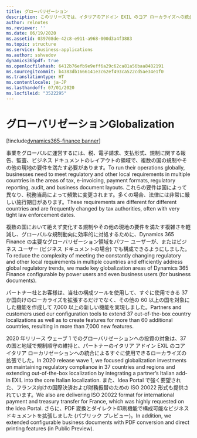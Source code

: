```yaml
---
title: グローバリゼーション
description: このリリースでは、イタリアのアドイン EXIL のコア ローカライズへの統合、フランスの国際支払い用の ISO 20022 形式の出荷 (Idea Portal で強く要望)、PDF 変換とダイレクト印刷機能を備えた構成可能なビジネス ドキュメントの拡張 (パブリック プレビューで) が行われます。
author: relnotes
ms.reviewer: ''
ms.date: 06/19/2020
ms.assetid: 039708de-42c8-e911-a968-000d3a4f3883
ms.topic: structure
ms.service: business-applications
ms.author: sshvedov
dynamics365pdf: true
ms.openlocfilehash: 6412b76efb9e9eff6a29c62ca81a56baa8482191
ms.sourcegitcommit: b4383db1666141e3c62ef493ca522cd5ae34e1f0
ms.translationtype: HT
ms.contentlocale: ja-JP
ms.lasthandoff: 07/01/2020
ms.locfileid: "3522295"
---
```

# <a name="globalization"></a><span data-ttu-id="e167c-103">グローバリゼーション</span><span class="sxs-lookup"><span data-stu-id="e167c-103">Globalization</span></span>

[!include[dynamics365-finance banner](../includes/dynamics365-finance.md)]

<!--structure start-->
<span data-ttu-id="e167c-104">事業をグローバルに運営するには、税、電子請求、支払形式、規制に関する報告、監査、ビジネス ドキュメントのレイアウトの領域で、複数の国の規制やその他の現地の要件を満たす必要があります。</span><span class="sxs-lookup"><span data-stu-id="e167c-104">To run their operations globally, businesses need to meet regulatory and other local requirements in multiple countries in the areas of tax, e-invoicing, payment formats, regulatory reporting, audit, and business document layouts.</span></span> <span data-ttu-id="e167c-105">これらの要件は国によって異なり、税務当局によって頻繁に変更されます。多くの場合、法律には非常に厳しい施行期日があります。</span><span class="sxs-lookup"><span data-stu-id="e167c-105">These requirements are different for different countries and are frequently changed by tax authorities, often with very tight law enforcement dates.</span></span> 

<span data-ttu-id="e167c-106">複数の国において絶えず変化する規制やその他の現地の要件を満たす複雑さを軽減し、グローバルな規制動向に効率的に対処するために、Dynamics 365 Finance の主要なグローバリゼーション領域をパワー ユーザーが、またはビジネス ユーザー (ビジネス ドキュメントの場合) でも構成できるようにしました。</span><span class="sxs-lookup"><span data-stu-id="e167c-106">To reduce the complexity of meeting the constantly changing regulatory and other local requirements in multiple countries and efficiently address global regulatory trends, we made key globalization areas of Dynamics 365 Finance configurable by power users and even business users (for business documents).</span></span> 

<span data-ttu-id="e167c-107">パートナー社とお客様は、当社の構成ツールを使用して、すぐに使用できる 37 か国向けのローカライズを拡張するだけでなく、その他の 60 以上の国を対象にした機能を作成して 7,000 以上の新しい機能を実現しました。</span><span class="sxs-lookup"><span data-stu-id="e167c-107">Partners and customers used our configuration tools to extend 37 out-of-the-box country localizations as well as to create features for more than 60 additional countries, resulting in more than 7,000 new features.</span></span> 

<span data-ttu-id="e167c-108">2020 年リリース ウェーブ 1 でのグローバリゼーションへの投資の対象は、37 の国と地域で規制順守の維持と、パートナーのイタリア アドイン EXIL のコア イタリア ローカリゼーションへの統合によるすぐに使用できるローカライズの拡張でした。</span><span class="sxs-lookup"><span data-stu-id="e167c-108">In 2020 release wave 1, we focused globalization investments on maintaining regulatory compliance in 37 countries and regions and extending out-of-the-box localization by integrating a partner’s Italian add-in EXIL into the core Italian localization.</span></span> <span data-ttu-id="e167c-109">また、Idea Portal で強く要望された、フランス向けの国際決済および財務振替のための ISO 20022 形式も提供されています。</span><span class="sxs-lookup"><span data-stu-id="e167c-109">We also are delivering ISO 20022 format for international payment and treasury transfer for France, which was highly requested on the Idea Portal.</span></span> <span data-ttu-id="e167c-110">さらに、PDF 変換とダイレクト印刷機能で構成可能なビジネス ドキュメントを拡張しました (パブリック プレビュー)。</span><span class="sxs-lookup"><span data-stu-id="e167c-110">In addition, we extended configurable business documents with PDF conversion and direct printing features (in Public Preview).</span></span>
<!--structure end-->



